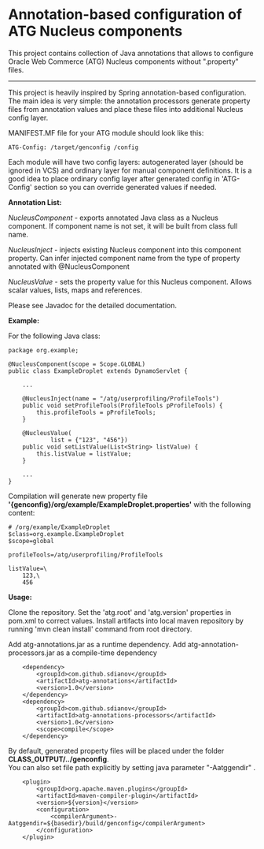 # Annotation-based configuration of ATG Nucleus components

This project contains collection of Java annotations that allows to configure Oracle Web Commerce (ATG) Nucleus components without ".property" files.

----------------------------------------------------------

This project is heavily inspired by Spring annotation-based configuration.
The main idea is very simple: the annotation processors generate property files from annotation values and place these files into additional Nucleus config layer.

MANIFEST.MF file for your ATG module should look like this:

    ATG-Config: /target/genconfig /config

Each module will have two config layers: autogenerated layer (should be ignored in VCS) and ordinary layer for manual component definitions.
It is a good idea to place ordinary config layer after generated config in 'ATG-Config' section so you can override generated values if needed.

**Annotation List:**

_NucleusComponent_ - exports annotated Java class as a Nucleus component.
If component name is not set, it will be built from class full name.

_NucleusInject_ - injects existing Nucleus component into this component property.
Can infer injected component name from the type of property annotated with @NucleusComponent 

_NucleusValue_ - sets the property value for this Nucleus component. 
Allows scalar values, lists, maps and references.

Please see Javadoc for the detailed documentation.

**Example:**

For the following Java class:

    package org.example;

    @NucleusComponent(scope = Scope.GLOBAL)
    public class ExampleDroplet extends DynamoServlet {

        ...

        @NucleusInject(name = "/atg/userprofiling/ProfileTools")
        public void setProfileTools(ProfileTools pProfileTools) {
            this.profileTools = pProfileTools;
        }

        @NucleusValue(
                list = {"123", "456"})
        public void setListValue(List<String> listValue) {
            this.listValue = listValue;
        }

        ...
    }

Compilation will generate new property file **'{genconfig}/org/example/ExampleDroplet.properties'**
with the following content:

    # /org/example/ExampleDroplet
    $class=org.example.ExampleDroplet
    $scope=global

    profileTools=/atg/userprofiling/ProfileTools

    listValue=\
	    123,\
	    456


**Usage:**

Clone the repository. Set the 'atg.root' and 'atg.version' properties in pom.xml to correct values. 
Install artifacts into local maven repository by running 'mvn clean install' command from root directory.

Add atg-annotations.jar as a runtime dependency.
Add atg-annotation-processors.jar as a compile-time dependency

        <dependency>
            <groupId>com.github.sdianov</groupId>
            <artifactId>atg-annotations</artifactId>
            <version>1.0</version>
        </dependency>
        <dependency>
            <groupId>com.github.sdianov</groupId>
            <artifactId>atg-annotations-processors</artifactId>
            <version>1.0</version>
            <scope>compile</scope>
        </dependency>



By default, generated property files will be placed under the folder **CLASS_OUTPUT/../genconfig**.  
You can also set file path explicitly by setting java parameter "-Aatggendir" .

        <plugin>
            <groupId>org.apache.maven.plugins</groupId>
            <artifactId>maven-compiler-plugin</artifactId>
            <version>${version}</version>
            <configuration>
                <compilerArgument>-Aatggendir=${basedir}/build/genconfig</compilerArgument>
            </configuration>
        </plugin>

